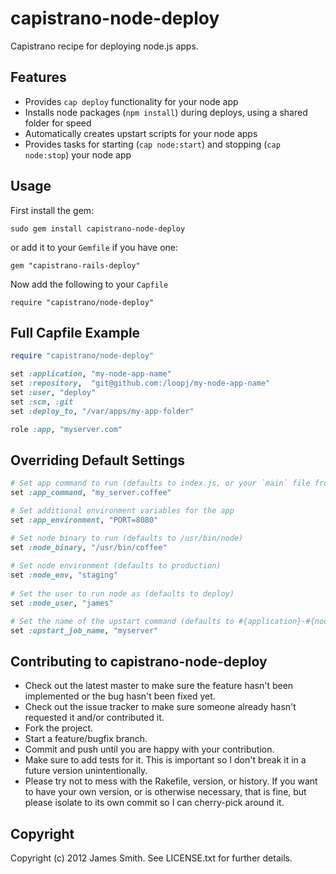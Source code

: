 capistrano-node-deploy
======================

Capistrano recipe for deploying node.js apps.

Features
--------
- Provides `cap deploy` functionality for your node app
- Installs node packages (`npm install`) during deploys, using a shared folder for speed
- Automatically creates upstart scripts for your node apps
- Provides tasks for starting (`cap node:start`) and stopping (`cap node:stop`) your node app


Usage
-----

First install the gem:

    sudo gem install capistrano-node-deploy

or add it to your `Gemfile` if you have one:

    gem "capistrano-rails-deploy"

Now add the following to your `Capfile`

    require "capistrano/node-deploy"


Full Capfile Example
--------------------

```ruby
require "capistrano/node-deploy"

set :application, "my-node-app-name"
set :repository,  "git@github.com:/loopj/my-node-app-name"
set :user, "deploy"
set :scm, :git
set :deploy_to, "/var/apps/my-app-folder"

role :app, "myserver.com"
```


Overriding Default Settings
---------------------------

```ruby
# Set app command to run (defaults to index.js, or your `main` file from `package.json`)
set :app_command, "my_server.coffee"

# Set additional environment variables for the app
set :app_environment, "PORT=8080"

# Set node binary to run (defaults to /usr/bin/node)
set :node_binary, "/usr/bin/coffee"
    
# Set node environment (defaults to production)
set :node_env, "staging"
    
# Set the user to run node as (defaults to deploy)
set :node_user, "james"

# Set the name of the upstart command (defaults to #{application}-#{node_env})
set :upstart_job_name, "myserver"
```


Contributing to capistrano-node-deploy
--------------------------------------
 
* Check out the latest master to make sure the feature hasn't been implemented or the bug hasn't been fixed yet.
* Check out the issue tracker to make sure someone already hasn't requested it and/or contributed it.
* Fork the project.
* Start a feature/bugfix branch.
* Commit and push until you are happy with your contribution.
* Make sure to add tests for it. This is important so I don't break it in a future version unintentionally.
* Please try not to mess with the Rakefile, version, or history. If you want to have your own version, or is otherwise necessary, that is fine, but please isolate to its own commit so I can cherry-pick around it.


Copyright
---------

Copyright (c) 2012 James Smith. See LICENSE.txt for
further details.


